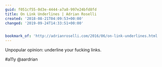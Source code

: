 ```yaml
---
guid: f051cf55-0d3e-4444-a7a8-997e24bfd8fd
title: On Link Underlines | Adrian Roselli
created: '2018-08-21T04:09:53+00:00'
changed: '2019-09-24T14:33:51+00:00'


bookmark_of: 'http://adrianroselli.com/2016/06/on-link-underlines.html'
---
```



Unpopular opinion: underline your fucking links. 

#a11y @aardrian
